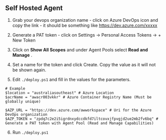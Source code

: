 ## Self Hosted Agent

1. Grab your devops organization name - click on Azure DevOps icon and copy the link - it should be something like https://dev.azure.com/xxxxx

2. Generate a PAT token - click on Settings -> Personal Access Tokens -> + New Token

3. Click on **Show All Scopes** and under Agent Pools select **Read and Manage** .

4. Set a name for the token and click Create. Copy the value as it will not be shown again.

5. Edit ```./deploy.ps1``` and fill in the values for the parameters.

```
# Example
$location = "australiasoutheast" # Azure Location
$acrName = "awacr003vkkr" # Azure Container Registry Name (Must be globally unique)

$AZP_URL = "https://dev.azure.com/awworkspace" # Uri for the Azure DevOps organization
$AZP_TOKEN = "zpdq7c2e2i5igrdnxydccdkfd7iltcovxjfpvgjd2ue2mb2fv6bq" # Generate a PAT token with Agent Pool (Read and Manage Capabilities)
```

6. Run ```./deploy.ps1```
